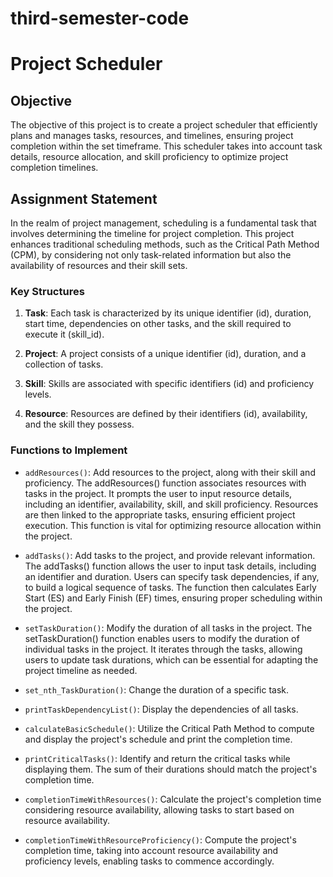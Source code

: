 ﻿# third-semester-code
# Project Scheduler

## Objective
The objective of this project is to create a project scheduler that efficiently plans and manages tasks, resources, and timelines, ensuring project completion within the set timeframe. This scheduler takes into account task details, resource allocation, and skill proficiency to optimize project completion timelines.

## Assignment Statement
In the realm of project management, scheduling is a fundamental task that involves determining the timeline for project completion. This project enhances traditional scheduling methods, such as the Critical Path Method (CPM), by considering not only task-related information but also the availability of resources and their skill sets.

### Key Structures
1. **Task**: Each task is characterized by its unique identifier (id), duration, start time, dependencies on other tasks, and the skill required to execute it (skill_id).

2. **Project**: A project consists of a unique identifier (id), duration, and a collection of tasks.

3. **Skill**: Skills are associated with specific identifiers (id) and proficiency levels.

4. **Resource**: Resources are defined by their identifiers (id), availability, and the skill they possess.

### Functions to Implement
- `addResources()`: Add resources to the project, along with their skill and proficiency.
The addResources() function associates resources with tasks in the project. It prompts the user to input resource details, including an identifier, availability, skill, and skill proficiency. Resources are then linked to the appropriate tasks, ensuring efficient project execution. This function is vital for optimizing resource allocation within the project.


- `addTasks()`: Add tasks to the project, and provide relevant information.
The addTasks() function allows the user to input task details, including an identifier and duration. Users can specify task dependencies, if any, to build a logical sequence of tasks. The function then calculates Early Start (ES) and Early Finish (EF) times, ensuring proper scheduling within the project.

  
- `setTaskDuration()`: Modify the duration of all tasks in the project.
The setTaskDuration() function enables users to modify the duration of individual tasks in the project. It iterates through the tasks, allowing users to update task durations, which can be essential for adapting the project timeline as needed.
- `set_nth_TaskDuration()`: Change the duration of a specific task.
- `printTaskDependencyList()`: Display the dependencies of all tasks.
- `calculateBasicSchedule()`: Utilize the Critical Path Method to compute and display the project's schedule and print the completion time.
- `printCriticalTasks()`: Identify and return the critical tasks while displaying them. The sum of their durations should match the project's completion time.
- `completionTimeWithResources()`: Calculate the project's completion time considering resource availability, allowing tasks to start based on resource availability.
- `completionTimeWithResourceProficiency()`: Compute the project's completion time, taking into account resource availability and proficiency levels, enabling tasks to commence accordingly.
